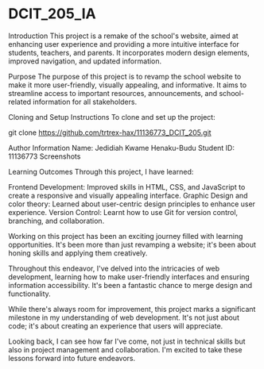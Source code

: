 # DCIT_205_IA

Introduction
This project is a remake of the school's website, aimed at enhancing user experience and providing a more intuitive interface for students, teachers, and parents. It incorporates modern design elements, improved navigation, and updated information.

Purpose
The purpose of this project is to revamp the school website to make it more user-friendly, visually appealing, and informative. It aims to streamline access to important resources, announcements, and school-related information for all stakeholders.

Cloning and Setup Instructions
To clone and set up the project:

git clone https://github.com/trtrex-hax/11136773_DCIT_205.git



Author Information
Name: Jedidiah Kwame Henaku-Budu
Student ID: 11136773
Screenshots


Learning Outcomes
Through this project, I have learned:

Frontend Development: Improved skills in HTML, CSS, and JavaScript to create a responsive and visually appealing interface.
Graphic Design and color theory: Learned about user-centric design principles to enhance user experience.
Version Control: Learnt how to use Git for version control, branching, and collaboration.


Working on this project has been an exciting journey filled with learning opportunities. It's been more than just revamping a website; it's been about honing skills and applying them creatively.

Throughout this endeavor, I've delved into the intricacies of web development, learning how to make user-friendly interfaces and ensuring information accessibility. It's been a fantastic chance to merge design and functionality.

While there's always room for improvement, this project marks a significant milestone in my understanding of web development. It's not just about code; it's about creating an experience that users will appreciate.

Looking back, I can see how far I've come, not just in technical skills but also in project management and collaboration. I'm excited to take these lessons forward into future endeavors.



